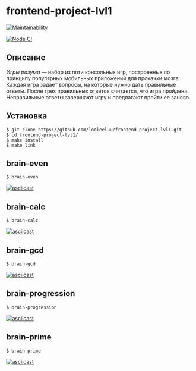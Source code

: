 # frontend-project-lvl1
[![Maintainability](https://api.codeclimate.com/v1/badges/6065469a3fec8e7eb9c4/maintainability)](https://codeclimate.com/github/looleeluu/frontend-project-lvl1/maintainability)

[![Node CI](https://github.com/looleeluu/frontend-project-lvl1/workflows/Node%20CI/badge.svg?event=push)](https://github.com/looleeluu/frontend-project-lvl1/actions)

## Описание 

*Игры разума* — набор из пяти консольных игр, построенных по принципу популярных мобильных приложений для прокачки мозга. Каждая игра задает вопросы, на которые нужно дать правильные ответы. После трех правильных ответов считается, что игра пройдена. Неправильные ответы завершают игру и предлагают пройти ее заново.

## Установка
```
$ git clone https://github.com/looleeluu/frontend-project-lvl1.git
$ cd frontend-project-lvl1/
$ make install
$ make link
```

## brain-even
`$ brain-even`

[![asciicast](https://asciinema.org/a/350028.svg)](https://asciinema.org/a/350028)

## brain-calc
`$ brain-calc`

[![asciicast](https://asciinema.org/a/350029.svg)](https://asciinema.org/a/350029)

## brain-gcd
`$ brain-gcd`

[![asciicast](https://asciinema.org/a/350030.svg)](https://asciinema.org/a/350030)

## brain-progression
`$ brain-progression`

[![asciicast](https://asciinema.org/a/350031.svg)](https://asciinema.org/a/350031)

## brain-prime
`$ brain-prime`

[![asciicast](https://asciinema.org/a/350032.svg)](https://asciinema.org/a/350032)
